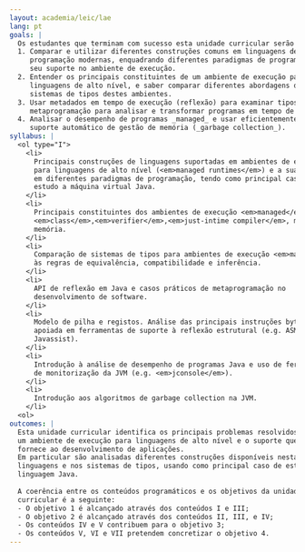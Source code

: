 ```yaml
---
layout: academia/leic/lae
lang: pt
goals: |
  Os estudantes que terminam com sucesso esta unidade curricular serão capazes de: 
  1. Comparar e utilizar diferentes construções comuns em linguagens de
     programação modernas, enquadrando diferentes paradigmas de programação, e o
     seu suporte no ambiente de execução.
  2. Entender os principais constituintes de um ambiente de execução para
     linguagens de alto nível, e saber comparar diferentes abordagens de
     sistemas de tipos destes ambientes.
  3. Usar metadados em tempo de execução (reflexão) para examinar tipos e usar
     metaprogramação para analisar e transformar programas em tempo de execução.
  4. Analisar o desempenho de programas _managed_ e usar eficientemente o
     suporte automático de gestão de memória (_garbage collection_).
syllabus: |
  <ol type="I">
    <li>
      Principais construções de linguagens suportadas em ambientes de execução
      para linguagens de alto nível (<em>managed runtimes</em>) e a sua contextualização
      em diferentes paradigmas de programação, tendo como principal caso de
      estudo a máquina virtual Java.
    </li>
    <li>
      Principais constituintes dos ambientes de execução <em>managed</em>, nomeadamente:
      <em>class</em>,<em>verifier</em>,<em>just-intime compiler</em>, metadados e gestão de
      memória.
    </li>
    <li>
      Comparação de sistemas de tipos para ambientes de execução <em>managed</em> quanto
      às regras de equivalência, compatibilidade e inferência.
    </li>
    <li>
      API de reflexão em Java e casos práticos de metaprogramação no
      desenvolvimento de software.
    </li>
    <li>
      Modelo de pilha e registos. Análise das principais instruções bytecode Java
      apoiada em ferramentas de suporte à reflexão estrutural (e.g. ASM,
      Javassist).
    </li>
    <li>
      Introdução à análise de desempenho de programas Java e uso de ferramentas
      de monitorização da JVM (e.g. <em>jconsole</em>).
    </li>
    <li>
      Introdução aos algoritmos de garbage collection na JVM.
    </li>
  <ol>
outcomes: |
  Esta unidade curricular identifica os principais problemas resolvidos por
  um ambiente de execução para linguagens de alto nível e o suporte que
  fornece ao desenvolvimento de aplicações.
  Em particular são analisadas diferentes construções disponíveis nestas
  linguagens e nos sistemas de tipos, usando como principal caso de estudo a
  linguagem Java.
  
  A coerência entre os conteúdos programáticos e os objetivos da unidade
  curricular é a seguinte:
  - O objetivo 1 é alcançado através dos conteúdos I e III;
  - O objetivo 2 é alcançado através dos conteúdos II, III, e IV;
  - Os conteúdos IV e V contribuem para o objetivo 3;
  - Os conteúdos V, VI e VII pretendem concretizar o objetivo 4.
---
```

